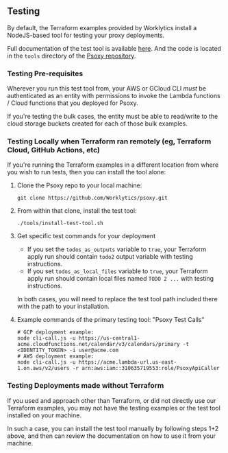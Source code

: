## Testing

By default, the Terraform examples provided by Worklytics install a NodeJS-based tool for testing your proxy deployments.

Full documentation of the test tool is available [here](psoxy-test-tool.md). And the code is located in the `tools` directory of the [Psoxy repository](https://github.com/Worklytics/psoxy).

### Testing Pre-requisites

Wherever you run this test tool from, your AWS or GCloud CLI _must_ be authenticated as an entity with permissions to invoke the Lambda functions / Cloud functions that you deployed for Psoxy.

If you're testing the bulk cases, the entity must be able to read/write to the cloud storage buckets created for each of those bulk examples.

### Testing Locally when Terraform ran remotely (eg, Terraform Cloud, GitHub Actions, etc)

If you're running the Terraform examples in a different location from where you wish to run tests, then you can install the tool alone:

1. Clone the Psoxy repo to your local machine:

    ```shell
    git clone https://github.com/Worklytics/psoxy.git
    ```

2. From within that clone, install the test tool:

    ```shell
    ./tools/install-test-tool.sh
    ```

3. Get specific test commands for your deployment

    - If you set the `todos_as_outputs` variable to `true`, your Terraform apply run should contain `todo2` output variable with testing instructions.
    - If you set `todos_as_local_files` variable to `true`, your Terraform apply run should contain local files named `TODO 2 ...` with testing instructions.

    In both cases, you will need to replace the test tool path included there with the path to your installation.

4. Example commands of the primary testing tool: "Psoxy Test Calls"

    ```shell
    # GCP deployment example:
    node cli-call.js -u https://us-central1-acme.cloudfunctions.net/calendar/v3/calendars/primary -t <IDENTITY_TOKEN> -i user@acme.com
    # AWS deployment example:
    node cli-call.js -u https://acme.lambda-url.us-east-1.on.aws/v2/users -r arn:aws:iam::310635719553:role/PsoxyApiCaller
    ```

### Testing Deployments made without Terraform

If you used and approach other than Terraform, or did not directly use our Terraform examples, you may not have the testing examples or the test tool installed on your machine.

In such a case, you can install the test tool manually by following steps 1+2 above, and then can review the documentation on how to use it from your machine.
